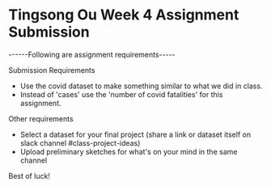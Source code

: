 # Tingsong Ou Week 4 Assignment Submission

------Following are assignment requirements-----

Submission Requirements

- Use the covid dataset to make something similar to what we did in class.
- Instead of 'cases' use the 'number of covid fatalities' for this assignment.

Other requirements
- Select a dataset for your final project (share a link or dataset itself on slack channel #class-project-ideas)
- Upload preliminary sketches for what's on your mind in the same channel 

Best of luck!